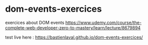 # dom-events-exercices
exercices about DOM events
https://www.udemy.com/course/the-complete-web-developer-zero-to-mastery/learn/lecture/8679894


test live here : https://bastienlaval.github.io/dom-events-exercices/


